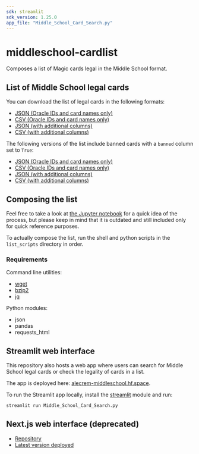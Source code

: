 ```yaml
---
sdk: streamlit
sdk_version: 1.25.0
app_file: "Middle_School_Card_Search.py"
---
```


# middleschool-cardlist

Composes a list of Magic cards legal in the Middle School format.

## List of Middle School legal cards

You can download the list of legal cards in the following formats:

- [JSON (Oracle IDs and card names only)](static/middleschool.json)
- [CSV (Oracle IDs and card names only)](static/middleschool.csv)
- [JSON (with additional columns)](static/middleschool_extra_fields.json)
- [CSV (with additional columns)](static/middleschool_extra_fields.csv)

The following versions of the list include banned cards with a `banned` column set to `True`:

- [JSON (Oracle IDs and card names only)](static/middleschool_with_banned.json)
- [CSV (Oracle IDs and card names only)](static/middleschool_with_banned.csv)
- [JSON (with additional columns)](static/middleschool_extra_fields_with_banned.json)
- [CSV (with additional columns)](static/middleschool_extra_fields_with_banned.csv)

## Composing the list

Feel free to take a look at [the Jupyter notebook](https://github.com/alecrem/middleschool-cardlist/blob/main/middleschool-cardlist.ipynb) for a quick idea of the process, but please keep in mind that it is outdated and still included only for quick reference purposes.

To actually compose the list, run the shell and python scripts in the `list_scripts` directory in order.

### Requirements

Command line utilities:

- [wget](https://www.gnu.org/software/wget/)
- [bzip2](https://sourceware.org/bzip2/)
- [jq](https://stedolan.github.io/jq/)

Python modules:

- json
- pandas
- requests_html

## Streamlit web interface

This repository also hosts a web app where users can search for Middle School legal cards or check the legality of cards in a list.

The app is deployed here: [alecrem-middleschool.hf.space](https://alecrem-middleschool.hf.space/).

To run the Streamlit app locally, install the [streamlit](https://docs.streamlit.io/library/get-started) module and run:

```sh
streamlit run Middle_School_Card_Search.py
```

## Next.js web interface (deprecated)

- [Repository](https://github.com/alecrem/middleschool-tutor)
- [Latest version deployed](https://middleschooltutor.vercel.app)
